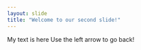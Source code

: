 ```yaml
---
layout: slide
title: "Welcome to our second slide!"
---
```

My text is here
Use the left arrow to go back!
